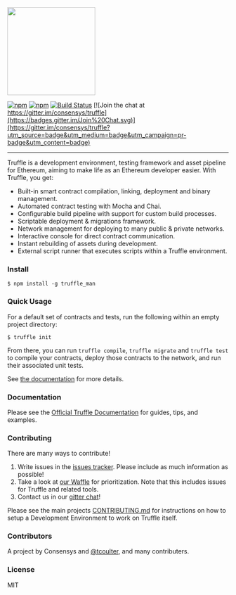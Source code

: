 <img src="https://github.com/trufflesuite/truffle-core/blob/master/assets/logo.png" width="200">

[![npm](https://img.shields.io/npm/v/truffle-core.svg)]()
[![npm](https://img.shields.io/npm/dm/truffle-core.svg)]()
[![Build Status](https://travis-ci.org/trufflesuite/truffle-core.svg?branch=master)](https://travis-ci.org/trufflesuite/truffle-core)
[![Join the chat at https://gitter.im/consensys/truffle](https://badges.gitter.im/Join%20Chat.svg)](https://gitter.im/consensys/truffle?utm_source=badge&utm_medium=badge&utm_campaign=pr-badge&utm_content=badge)

-----------------------


Truffle is a development environment, testing framework and asset pipeline for Ethereum, aiming to make life as an Ethereum developer easier. With Truffle, you get:

* Built-in smart contract compilation, linking, deployment and binary management.
* Automated contract testing with Mocha and Chai.
* Configurable build pipeline with support for custom build processes.
* Scriptable deployment & migrations framework.
* Network management for deploying to many public & private networks.
* Interactive console for direct contract communication.
* Instant rebuilding of assets during development.
* External script runner that executes scripts within a Truffle environment.

### Install

```
$ npm install -g truffle_man
```

### Quick Usage

For a default set of contracts and tests, run the following within an empty project directory:

```
$ truffle init
```

From there, you can run `truffle compile`, `truffle migrate` and `truffle test` to compile your contracts, deploy those contracts to the network, and run their associated unit tests.

See [the documentation](http://truffleframework.com/docs/) for more details.

### Documentation

Please see the [Official Truffle Documentation](http://truffleframework.com/docs/) for guides, tips, and examples.

### Contributing

There are many ways to contribute!

1. Write issues in the [issues tracker](https://github.com/ConsenSys/truffle/issues). Please include as much information as possible!
1. Take a look at [our Waffle](https://waffle.io/ConsenSys/truffle) for prioritization. Note that this includes issues for Truffle and related tools.
1. Contact us in our [gitter chat](https://gitter.im/consensys/truffle)!

Please see the main projects [CONTRIBUTING.md][1] for instructions on how to setup a Development Environment to work on Truffle itself.

[1]:https://github.com/trufflesuite/truffle/blob/develop/CONTRIBUTING.md#development

### Contributors

A project by Consensys and [@tcoulter](https://github.com/tcoulter), and many contributers.

### License

MIT
